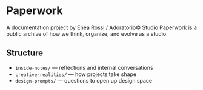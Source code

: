 # Paperwork

A documentation project by Enea Rossi / Adoratorio© Studio
Paperwork is a public archive of how we think, organize, and evolve as a studio.

## Structure

- `inside-notes/` — reflections and internal conversations  
- `creative-realities/` — how projects take shape  
- `design-prompts/` — questions to open up design space

